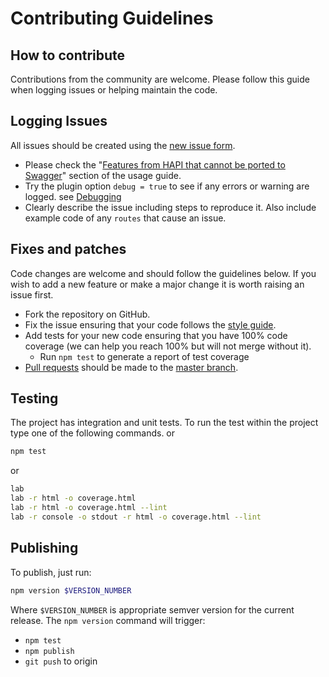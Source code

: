# Contributing Guidelines

## How to contribute

Contributions from the community are welcome. Please follow this guide when logging issues or helping maintain the code.

## Logging Issues

All issues should be created using the [new issue form](https://github.com/glennjones/hapi-swagger/issues/new).

-   Please check the "[Features from HAPI that cannot be ported to Swagger](https://github.com/glennjones/hapi-swagger/blob/master/usageguide.md#features-from-hapi-that-cannot-be-ported-to-swagger])" section of the usage guide.
-   Try the plugin option `debug = true` to see if any errors or warning are logged. see [Debugging](https://github.com/glennjones/hapi-swagger/blob/master/usageguide.md#debugging)
-   Clearly describe the issue including steps to reproduce it. Also include example code of any `routes` that cause an issue.

## Fixes and patches

Code changes are welcome and should follow the guidelines below. If you wish to add a new feature or make a major change it is worth raising an issue first.

-   Fork the repository on GitHub.
-   Fix the issue ensuring that your code follows the [style guide](https://github.com/hapijs/contrib/blob/master/Style.md).
-   Add tests for your new code ensuring that you have 100% code coverage (we can help you reach 100% but will not merge without it).
    -   Run `npm test` to generate a report of test coverage
-   [Pull requests](https://help.github.com/articles/creating-a-pull-request/) should be made to the [master branch](https://github.com/glennjones/hapi-swagger/tree/master).

## Testing

The project has integration and unit tests. To run the test within the project type one of the following commands.
or

```bash
npm test
```

or

```bash
lab
lab -r html -o coverage.html
lab -r html -o coverage.html --lint
lab -r console -o stdout -r html -o coverage.html --lint
```

## Publishing

To publish, just run:

```bash
npm version $VERSION_NUMBER
```

Where `$VERSION_NUMBER` is appropriate semver version for the current release. The `npm version` command will trigger:

-   `npm test`
-   `npm publish`
-   `git push` to origin
